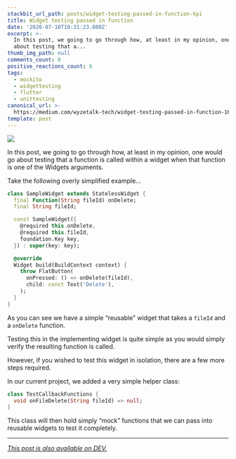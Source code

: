 ```yaml
---
stackbit_url_path: posts/widget-testing-passed-in-function-kpi
title: Widget testing passed in function
date: '2020-07-10T10:31:23.000Z'
excerpt: >-
  In this post, we going to go through how, at least in my opinion, one would go
  about testing that a...
thumb_img_path: null
comments_count: 0
positive_reactions_count: 6
tags:
  - mockito
  - widgettesting
  - flutter
  - unittesting
canonical_url: >-
  https://medium.com/wyzetalk-tech/widget-testing-passed-in-function-169c2633180b
template: post
---
```



![](https://cdn-images-1.medium.com/max/534/1*4ezoav544ciIcSAa67ci1w.png)

In this post, we going to go through how, at least in my opinion, one would go about testing that a function is called within a widget when that function is one of the Widgets arguments.

Take the following overly simplified example…


```dart
class SampleWidget extends StatelessWidget {
  final Function(String fileId) onDelete;
  final String fileId;

  const SampleWidget({
    @required this.onDelete,
    @required this.fileId,
    foundation.Key key,
  }) : super(key: key);

  @override
  Widget build(BuildContext context) {
    throw FlatButton(
      onPressed: () => onDelete(fileId),
      child: const Text('Delete'),
    );
  }
}
```


As you can see we have a simple “reusable” widget that takes a 
`fileId`
 and a 
`onDelete`
 function.

Testing this in the implementing widget is quite simple as you would simply verify the resulting function is called.

However, if you wished to test this widget in isolation, there are a few more steps required.

In our current project, we added a very simple helper class:


```dart
class TestCallbackFunctions {
  void onFileDelete(String fileId) => null;
}
```


This class will then hold simply “mock” functions that we can pass into reusable widgets to test it completely.

* * *

*[This post is also available on DEV.](https://dev.to/remejuan/widget-testing-passed-in-function-kpi)*


<script>
const parent = document.getElementsByTagName('head')[0];
const script = document.createElement('script');
script.type = 'text/javascript';
script.src = 'https://cdnjs.cloudflare.com/ajax/libs/iframe-resizer/4.1.1/iframeResizer.min.js';
script.charset = 'utf-8';
script.onload = function() {
    window.iFrameResize({}, '.liquidTag');
};
parent.appendChild(script);
</script>    

